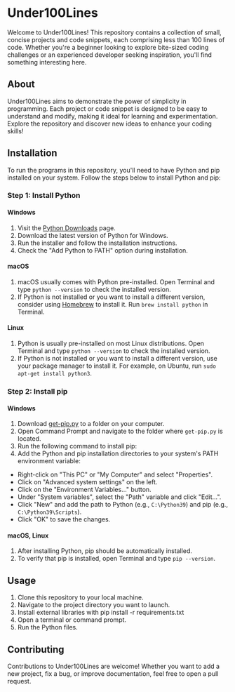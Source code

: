 # Under100Lines

Welcome to Under100Lines! This repository contains a collection of small, concise projects and code snippets, each comprising less than 100 lines of code. Whether you're a beginner looking to explore bite-sized coding challenges or an experienced developer seeking inspiration, you'll find something interesting here.

## About

Under100Lines aims to demonstrate the power of simplicity in programming. Each project or code snippet is designed to be easy to understand and modify, making it ideal for learning and experimentation. Explore the repository and discover new ideas to enhance your coding skills!

## Installation

To run the programs in this repository, you'll need to have Python and pip installed on your system. Follow the steps below to install Python and pip:

### Step 1: Install Python

#### Windows

1. Visit the [Python Downloads](https://www.python.org/downloads/) page.
2. Download the latest version of Python for Windows.
3. Run the installer and follow the installation instructions.
4. Check the "Add Python to PATH" option during installation.

#### macOS

1. macOS usually comes with Python pre-installed. Open Terminal and type `python --version` to check the installed version.
2. If Python is not installed or you want to install a different version, consider using [Homebrew](https://brew.sh/) to install it. Run `brew install python` in Terminal.

#### Linux

1. Python is usually pre-installed on most Linux distributions. Open Terminal and type `python --version` to check the installed version.
2. If Python is not installed or you want to install a different version, use your package manager to install it. For example, on Ubuntu, run `sudo apt-get install python3`.

### Step 2: Install pip

#### Windows

1. Download [get-pip.py](https://bootstrap.pypa.io/get-pip.py) to a folder on your computer.
2. Open Command Prompt and navigate to the folder where `get-pip.py` is located.
3. Run the following command to install pip:
4. Add the Python and pip installation directories to your system's PATH environment variable:
- Right-click on "This PC" or "My Computer" and select "Properties".
- Click on "Advanced system settings" on the left.
- Click on the "Environment Variables..." button.
- Under "System variables", select the "Path" variable and click "Edit...".
- Click "New" and add the path to Python (e.g., `C:\Python39`) and pip (e.g., `C:\Python39\Scripts`).
- Click "OK" to save the changes.

#### macOS, Linux

1. After installing Python, pip should be automatically installed.
2. To verify that pip is installed, open Terminal and type `pip --version`.

## Usage

1. Clone this repository to your local machine.
2. Navigate to the project directory you want to launch.
3. Install external libraries with pip install -r requirements.txt
4. Open a terminal or command prompt.
5. Run the Python files.

## Contributing

Contributions to Under100Lines are welcome! Whether you want to add a new project, fix a bug, or improve documentation, feel free to open a pull request.
